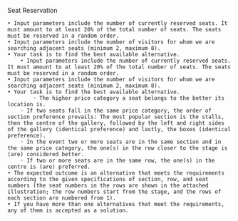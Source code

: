 Seat Reservation

    • Input parameters include the number of currently reserved seats. It must amount to at least 20% of the total number of seats. The seats must be reserved in a random order.
    • Input parameters include the number of visitors for whom we are searching adjacent seats (minimum 2, maximum 8). 
    • Your task is to find the best available alternative. 
        • Input parameters include the number of currently reserved seats. It must amount to at least 20% of the total number of seats. The seats must be reserved in a random order.
    • Input parameters include the number of visitors for whom we are searching adjacent seats (minimum 2, maximum 8). 
    • Your task is to find the best available alternative. 
            ◦ The higher price category a seat belongs to the better its location is. 
        ◦ If two seats fall in the same price category, the order of section preference prevails: The most popular section is the stalls, then the centre of the gallery, followed by the left and right sides of the gallery (identical preference) and lastly, the boxes (identical preference).
        ◦ In the event two or more seats are in the same section and in the same price category, the one(s) in the row closer to the stage is (are) considered better.
        ◦ If two or more seats are in the same row, the one(s) in the centre is (are) preferred. 
    • The expected outcome is an alternative that meets the requirements according to the given specifications of section, row, and seat numbers (the seat numbers in the rows are shown in the attached illustration; the row numbers start from the stage, and the rows of each section are numbered from 1).
    • If you have more than one alternatives that meet the requirements, any of them is accepted as a solution.

